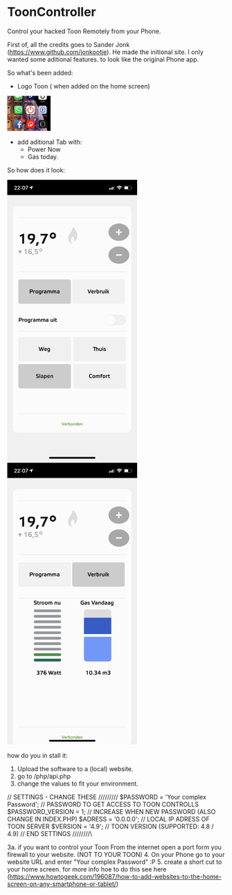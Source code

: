 # ToonController
Control your hacked Toon Remotely from your Phone.

First of, all the credits goes to Sander Jonk (https://www.github.com/jonkootje). He made the initional site. 
I only wanted some aditional features. to look like the original Phone app.

So what's been added:
- Logo Toon ( when added on the home screen)

<img src="https://github.com/sabsteef/ToonController/blob/master/Home%20Screen.jpeg" width="100"  alt="Toon Remote Controller on Home Screen">

- add aditional Tab with:
  - Power Now
  - Gas today.

So how does it look:

<img src="https://github.com/sabsteef/ToonController/blob/master/ToonControlFirstTab.png" width="300" alt="Toon Remote Controller Screen 1">

<img src="https://github.com/sabsteef/ToonController/blob/master/ToonControlSecondTab.png" width="300" alt="Toon Remote Controller Screen 2">

how do you in stall it:
1. Upload the software to a (local) website.
2. go to /php/api.php
3. change the values to fit your environment.

// SETTINGS - CHANGE THESE \/\/\/\/\/\/\/\/\/
$PASSWORD = 'Your complex Password'; // PASSWORD TO GET ACCESS TO TOON CONTROLLS
$PASSWORD_VERSION = 1; // INCREASE WHEN NEW PASSWORD (ALSO CHANGE IN INDEX.PHP)
$ADRESS = '0.0.0.0'; // LOCAL IP ADRESS OF TOON SERVER
$VERSION = '4.9'; // TOON VERSION (SUPPORTED: 4.8 / 4.9)
// END SETTINGS /\/\/\/\/\/\/\/\

3a. if you want to control your Toon From the internet open a port form you firewall to your website. (NOT TO YOUR TOON)
4. On your Phone go to your website URL and enter "Your complex Password" :P
5. create a short cut to your home screen. for more info hoe to do this see here (https://www.howtogeek.com/196087/how-to-add-websites-to-the-home-screen-on-any-smartphone-or-tablet/)
